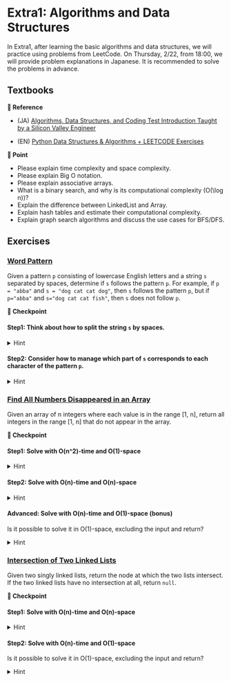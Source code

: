 # Extra1: Algorithms and Data Structures

In Extra1, after learning the basic algorithms and data structures, we will practice using problems from LeetCode. On Thursday, 2/22, from 18:00, we will provide problem explanations in Japanese. It is recommended to solve the problems in advance.

## Textbooks

**:book: Reference**

* (JA) [Algorithms, Data Structures, and Coding Test Introduction Taught by a Silicon Valley Engineer](https://mercari.udemy.com/course/python-algo/)

* (EN) [Python Data Structures & Algorithms + LEETCODE Exercises](https://mercari.udemy.com/course/data-structures-algorithms-python/)

**:beginner: Point**
* Please explain time complexity and space complexity.
* Please explain Big O notation.
* Please explain associative arrays.
* What is a binary search, and why is its computational complexity \(O(\log n)\)?
* Explain the difference between LinkedList and Array.
* Explain hash tables and estimate their computational complexity.
* Explain graph search algorithms and discuss the use cases for BFS/DFS.

## Exercises
### [Word Pattern](https://leetcode.com/problems/word-pattern/description/)
Given a pattern `p` consisting of lowercase English letters and a string `s` separated by spaces, determine if `s` follows the pattern `p`. For example, if `p = "abba"` and `s = "dog cat cat dog"`, then `s` follows the pattern `p`, but if `p="abba"` and `s="dog cat cat fish"`, then `s` does not follow `p`.

**:beginner: Checkpoint**
#### Step1: Think about how to split the string `s` by spaces.
<details>
<summary>Hint</summary>

* In each language, there should be standard libraries or functions provided for string manipulation.
* Use web search or ChatGPT, searching for "split string by spaces" or similar queries.
</details>

#### Step2: Consider how to manage which part of `s` corresponds to each character of the pattern `p`.
<details>
<summary>Hint</summary>

* For example, in Example 1, the words in `s` corresponding to each character of `p` are `a => dog`, `b => cat`.
* To manage such correspondences, using a dictionary or hash table would be beneficial.
* For instance, in Python, you can manage the words in `s` that correspond to each character of `p` using a `dict`.
* Also use web search or ChatGPT, looking up "Python dictionary" or similar queries.
</details>


### [Find All Numbers Disappeared in an Array](https://leetcode.com/problems/find-all-numbers-disappeared-in-an-array/description/)
Given an array of n integers where each value is in the range [1, n], return all integers in the range [1, n] that do not appear in the array.

**:beginner: Checkpoint**

#### Step1: Solve with O(n^2)-time and O(1)-space
<details>
<summary>Hint</summary>

* You can solve it using a simple double loop, achieving O(n^2)-time and O(1)-space.
</details>

#### Step2: Solve with O(n)-time and O(n)-space
<details>
<summary>Hint</summary>

* By preparing an array to record whether an element has appeared in the array nums, you can solve it in O(n)-time and O(n)-space.
</details>

#### Advanced: Solve with O(n)-time and O(1)-space (bonus)
Is it possible to solve it in O(1)-space, excluding the input and return?
<details>
<summary>Hint</summary>

* Upon deeper consideration, it is possible to solve it in O(n)-time and O(1)-space.
* This will be covered in the explanation, so give it a try.
</details>


### [Intersection of Two Linked Lists](https://leetcode.com/problems/intersection-of-two-linked-lists/description)
Given two singly linked lists, return the node at which the two lists intersect. If the two linked lists have no intersection at all, return `null`.

**:beginner: Checkpoint**

#### Step1: Solve with O(n)-time and O(n)-space
<details>
<summary>Hint</summary>

* By using a Hash Table to record nodes, you can solve it in O(n)-time and O(n)-space.
</details>

#### Step2: Solve with O(n)-time and O(1)-space
Is it possible to solve it in O(1)-space, excluding the input and return?
<details>
<summary>Hint</summary>

* By comparing the lengths of the two lists and adjusting the longer list to match the length of the shorter one, you can solve it in O(n)-time and O(1